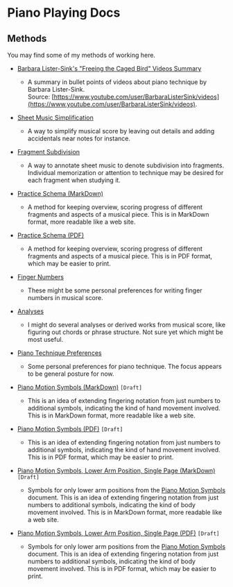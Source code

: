 Piano Playing Docs
==================

Methods
-------

You may find some of my methods of working here.

- [Barbara Lister-Sink's "Freeing the Caged Bird" Videos Summary](barbara-lister-sink-freeing-the-caged-bird-videos-summary.md)

    - A summary in bullet points of videos about piano technique by Barbara Lister-Sink.  
      Source: [https://www.youtube.com/user/BarbaraListerSink/videos](https://www.youtube.com/user/BarbaraListerSink/videos). 

- [Sheet Music Simplification](sheet-music-simplification.md)

    - A way to simplify musical score by leaving out details and adding accidentals near notes for instance.

- [Fragment Subdivision](fragment-subdivision.md)

    - A way to annotate sheet music to denote subdivision into fragments. Individual memorization or attention to technique may be desired for each fragment when studying it.

- [Practice Schema (MarkDown)](practice-schema.md)

    - A method for keeping overview, scoring progress of different fragments and aspects of a musical piece. This is in MarkDown format, more readable like a web site.

- [Practice Schema (PDF)](practice-schema.pdf)

    - A method for keeping overview, scoring progress of different fragments and aspects of a musical piece. This is in PDF format, which may be easier to print.

- [Finger Numbers](finger-numbers.md)

    - These might be some personal preferences for writing finger numbers in musical score.

- [Analyses](analyses.md)

    - I might do several analyses or derived works from musical score, like figuring out chords or phrase structure. Not sure yet which might be most useful.

- [Piano Technique Preferences](piano-technique-preferences.md)

    - Some personal preferences for piano technique. The focus appears to be general posture for now.

- [Piano Motion Symbols (MarkDown)](piano-motion-symbols.md) `[Draft]`

  - This is an idea of extending fingering notation from just numbers to additional symbols, indicating the kind of hand movement involved. This is in MarkDown format, more readable like a web site.
  
- [Piano Motion Symbols (PDF)](piano-motion-symbols.pdf) `[Draft]`

  - This is an idea of extending fingering notation from just numbers to additional symbols, indicating the kind of hand movement involved. This is in PDF format, which may be easier to print. 

- [Piano Motion Symbols, Lower Arm Position, Single Page (MarkDown)](piano-motion-symbols-lower-arm-position-single-page.md) `[Draft]`

  - Symbols for only lower arm positions from the [Piano Motion Symbols](piano-motion-symbols.md) document. This is an idea of extending fingering notation from just numbers to additional symbols, indicating the kind of body movement involved. This is in MarkDown format, more readable like a web site.
 
- [Piano Motion Symbols, Lower Arm Position, Single Page  (PDF)](piano-motion-symbols-lower-arm-position-single-page.pdf) `[Draft]`

  - Symbols for only lower arm positions from the [Piano Motion Symbols](piano-motion-symbols.pdf) document. This is an idea of extending fingering notation from just numbers to additional symbols, indicating the kind of body movement involved. This is in PDF format, which may be easier to print. 